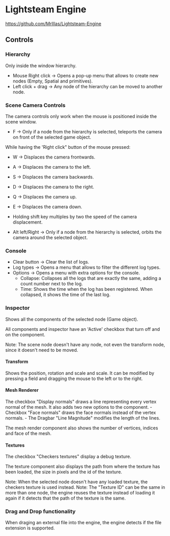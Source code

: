 # Lightsteam Engine


https://github.com/MrIllas/Lightsteam-Engine

## Controls

### Hierarchy

Only inside the window hierarchy.

 - Mouse Right click -> Opens a pop-up menu that allows to create new nodes (Empty, Spatial and primitives).
 - Left click + drag -> Any node of the hierarchy can be moved to another node.

### Scene Camera Controls

The camera controls only work when the mouse is positioned inside the scene window.

- F -> Only if a node from the hierarchy is selected, teleports the camera on front of the selected game object.

While having the 'Right click" button of the mouse pressed:
 - W -> Displaces the camera frontwards.
 - A -> Displaces the camera to the left.
 - S -> Displaces the camera backwards.
 - D -> Displaces the camera to the right.
 - Q -> Displaces the camera up.
 - E -> Displaces the camera down.
 
 - Holding shift key multiples by two the speed of the camera displacement.
 
 - Alt left/Right -> Only if a node from the hierarchy is selected, orbits the camera around the selected object.

### Console

 - Clear button -> Clear the list of logs.
 - Log types -> Opens a menu that allows to filter the different log types.
 - Options -> Opens a menu with extra options for the console.
	- Collapse: Collapses all the logs that are exactly the same, adding a count number next to the log.
	- Time: Shows the time when the log has been registered. When collapsed, it shows the time of the last log.
	
### Inspector

Shows all the components of the selected node (Game object).

All components and inspector have an 'Active' checkbox that turn off and on the component.

Note: The scene node doesn't have any node, not even the transform node, since it doesn't need to be moved.

#### Transform

Shows the position, rotation and scale and scale. It can be modified by pressing a field and dragging the mouse to the left or to the right.

#### Mesh Renderer

The checkbox "Display normals" draws a line representing every vertex normal of the mesh. It also adds two new options to the component.
	- Checkbox "Face normals" draws the face normals instead of the vertex normals.
	- The Dragbar "Line Magnitude" modifies the length of the lines.
	
The mesh render component also shows the number of vertices, indices and face of the mesh.

#### Textures

The checkbox "Checkers textures" display a debug texture.

The texture component also displays the path from where the texture has been loaded, the size in pixels and the id of the texture.

Note: When the selected node doesn't have any loaded texture, the checkers texture is used instead.
Note: The "Texture ID" can be the same in more than one node, the engine reuses the texture instead of loading it again if it detects that the path of the texture is the same.


### Drag and Drop functionality

When draging an external file into the engine, the engine detects if the file extension is supported.